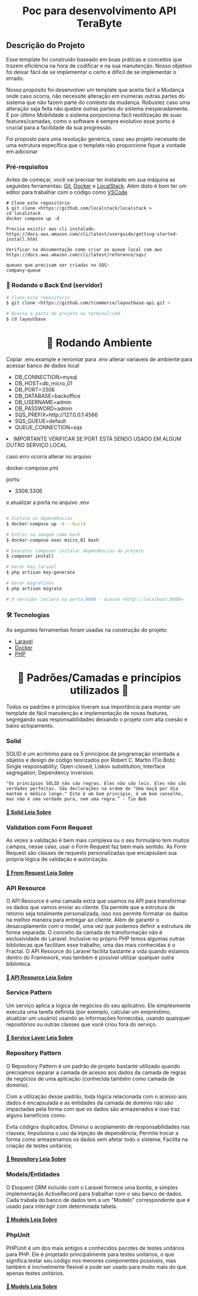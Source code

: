 <h1 align="center">Poc para desenvolvimento API TeraByte</h1>

## Descrição do Projeto
<p dir="auto">Esse template foi construido baseado em boas práticas e conceitos que trazem eficiência na hora de codificar e na sua manutenção. Nosso objetivo foi deixar fácil de se implementar o certo e dificil de se implementar o errado.

Nosso propósito foi desenvolver um template que aceita fácil a Mudança onde caso ocorra, não necessite alteração em inumeras outras partes do sistema que não fazem parte do contexto da mudança. Robustez caso uma alteração seja feita não quebre outras partes do sistema inesperadamente. E por último Mobilidade o sistema porporciona fácil reutilização de suas features/camadas, como o software é sempre evolutivo esse ponto é crucial para a facilidade da sua progressão.

Foi proposto para uma resolução genérica, caso seu projeto necessite de uma estrutura específica que o template não proporcione fique a vontade em adicionar</p>

### Pré-requisitos

Antes de começar, você vai precisar ter instalado em sua máquina as seguintes ferramentas:
[Git](https://git-scm.com), [Docker](https://www.docker.com/) e [LocalStack](https://github.com/localstack/localstack/).
Além disto é bom ter um editor para trabalhar com o código como [VSCode](https://code.visualstudio.com/)


```
# Clone este repositório
$ git clone <https://github.com/localstack/localstack >
cd localstack
docker compose up -d

Precisa existir aws cli instalado.
https://docs.aws.amazon.com/cli/latest/userguide/getting-started-install.html

Verificar na documentação como criar as queue local com aws
https://docs.aws.amazon.com/cli/latest/reference/sqs/

queues que precisam ser criadas no SQS:
company-queue
```
### 🎲 Rodando o Back End (servidor)

```bash
# Clone este repositório
$ git clone <https://github.com/tcommerce/layoutbase-api.git >

# Acesse a pasta do projeto no terminal/cmd
$ cd layoutbase

```

<h1 align="center">
    🚀  Rodando Ambiente
</h1>
<p align="left">
    Copiar .env.example e renomiar para .env 
    alterar variaveis de ambiente para acessar banco de dados local 
<ul>
    <li>DB_CONNECTION=mysql</li>
    <li>DB_HOST=db_micro_01</li>
    <li>DB_PORT=3306</li>
    <li>DB_DATABASE=backoffice</li>
    <li>DB_USERNAME=admin</li>
    <li>DB_PASSWORD=admin</li>
    <li>SQS_PREFIX=http://127.0.0.1:4566</li>
    <li>SQS_QUEUE=default</li>
    <li>QUEUE_CONNECTION=sqs</li>
    
</ul>
    <li>IMPORTANTE VERIFICAR SE PORT ESTÁ SENDO USADO EM ALGUM OUTRO SERVIÇO LOCAL</li>

caso erro ocorra alterar no arquivo 

docker-compose.yml

ports:
  - 3306:3306

e atualizar a porta no arquivo .env </p>




```bash

# Instale as dependências
$ docker-compose up -d --build 

# Entrar na imagem como bash
$ docker-compose exec micro_01 bash 

# Executar composer instalar dependências do projeto
$ composer install

# Gerar key laravel
$ php artisan key:generate

# Gerar migrations 
$ php artisan migrate

# O servidor inciará na porta:8000 - acesse <http://localhost:8000>


```

### 🛠 Tecnologias

As seguintes ferramentas foram usadas na construção do projeto:

- [Laravel](https://laravel.com/docs)
- [Docker](https://www.docker.com/)
- [PHP](https://www.php.net/)

<h1 align="center"> 
	🚧  Padrões/Camadas e princípios utilizados  🚧
</h1>

<p dir="auto">Todos os padrões e princípios tiveram sua importância para montar um template de fácil manutenção e implementação de novas features, segregando suas responsabilidades deixando o projeto com alta coesão e baixo aclopamento.</p>

<h3> Solid </h3>

<p dir="auto">
    SOLID é um acrônimo para os 5 princípios da programação orientada a objetos e design de código teorizados por Robert C. Martin (Tio Bob): Single responsability; Open-closed; Liskov substitution; Interface segregation; Dependency inversion.

    "Os princípios SOLID não são regras. Eles não são leis. Eles não são verdades perfeitas. São declarações na ordem de "Uma maçã por dia mantém o médico longe." Este é um bom princípio, é um bom conselho, mas não é uma verdade pura, nem uma regra.” - Tio Bob
</p>
<h4 align="left">
    <a href="https://dev.to/thiagoluna/solid-no-laravel-aplicando-principios-e-boas-praticas-para-entregar-melhores-solucoes-1ogh" target="_blank" >🔗 Solid Leia Sobre</a>
</h4>
<h3> Validation com Form Request </h3>
<p dir="auto">
    As vezes a validação é bem mais complexa ou o seu formulário tem muitos campos, nesse caso, usar o Form Request faz bem mais sentido.
    As Form Request são classes de requests personalizadas que encapsulam sua própria lógica de validação e autorização.
</p>
<h4 align="left">
    <a href="https://blog.debugeverything.com/pt/laravel-validation-com-form-request/" target="_blank" >🔗 From Request Leia Sobre</a>
</h4>

<h3> API Resource </h3>
<p dir="auto">
    O API Resource é uma camada extra que usamos na API para transformar os dados que vamos enviar ao cliente. Ela permite que a estrutura de retorno seja totalmente personalizada, isso nos permite formatar os dados na melhor maneira para entregar ao cliente. Além de garantir o desacoplamento com o model, uma vez que podemos definir a estrutura de forma separada. O conceito da camada de transformação não é exclusividade do Laravel. Inclusive no próprio PHP temos algumas outras bibliotecas que facilitam esse trabalho, uma das mais conhecidas é o Fractal. O API Resource do Laravel facilita bastante a vida quando estamos dentro do Framework, mas também é possível utilizar qualquer outra biblioteca.
</p>
<h4 align="left">
    <a href="https://www.treinaweb.com.br/blog/como-melhorar-o-retorno-das-suas-apis-no-laravel-com-api-resource-do-eloquent" target="_blank" >🔗 API Resource Leia Sobre</a>
</h4>

<h3> Service Pattern </h3>
<p dir="auto">
Um serviço aplica a lógica de negócios do seu aplicativo. Ele simplesmente executa uma tarefa definida (por exemplo, calcular um empréstimo, atualizar um usuário) usando as informações fornecidas, usando quaisquer repositórios ou outras classes que você criou fora do serviço.
</p>
<h4 align="left">
    <a href="https://joe-wadsworth.medium.com/laravel-repository-service-pattern-acf50f95726" target="_blank" >🔗 Service Layer Leia Sobre</a>
</h4>

<h3> Repository Pattern </h3>
<p dir="auto">
O Repository Pattern é um padrão de projeto bastante utilizado quando precisamos separar a camada de acesso aos dados da camada de regras de negócios de uma aplicação (conhecida também como camada de domínio).

Com a utilização desse padrão, toda lógica relacionada com o acesso aos dados é encapsulada e as entidades da camada de domínio não são impactadas pela forma com que os dados são armazenados e isso traz alguns benefícios como:

Evita códigos duplicados;
Diminui o acoplamento de responsabilidades nas classes;
Impulsiona o uso da injeção de dependência;
Permite trocar a forma como armazenamos os dados sem afetar todo o sistema;
Facilita na criação de testes unitários;
</p>
<h4 align="left">
    <a href="https://www.twilio.com/blog/repository-pattern-in-laravel-application" target="_blank" >🔗 Repository Leia Sobre</a>
</h4>

<h3> Models/Entidades</h3>
<p dir="auto">
O Eloquent ORM incluido com o Laravel fornece uma bonita, e simples implementação ActiveRecord para trabalhar com o seu banco de dados. Cada trabala do banco de dados tem a um "Modelo" correspondente que é usado para interagir com determinada tabela.
</p>
<h4 align="left">
    <a href="https://laravel-docs-pt-br.readthedocs.io/en/latest/eloquent/" target="_blank" >🔗 Models Leia Sobre</a>
</h4>


<h3> PhpUnit</h3>
<p dir="auto">
PHPUnit é um dos mais antigos e conhecidos pacotes de testes unitários para PHP. Ele é projetado principalmente para testes unitários, o que significa testar seu código nos menores componentes possíveis, mas também é incrivelmente flexível e pode ser usado para muito mais do que apenas testes unitários.
</p>
<h4 align="left">
    <a href="https://imasters.com.br/back-end/phpunit-no-laravel-parte-01">🔗 Models Leia Sobre</a>
</h4>





